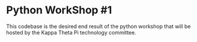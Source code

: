 # Python WorkShop #1
This codebase is the desired end result of the python workshop that will be hosted by the Kappa Theta Pi technology committee.